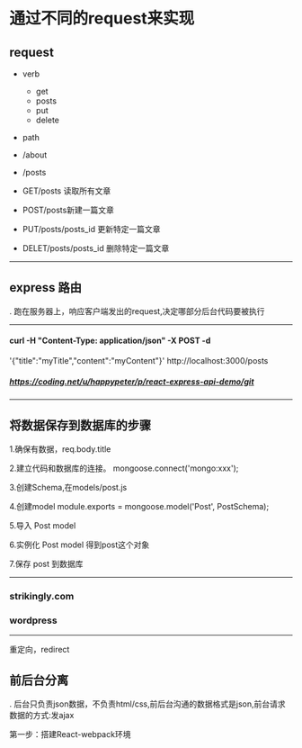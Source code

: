 # 通过不同的request来实现

## request

- verb

  - get
  - posts
  - put
  - delete

- path

 - /about
 - /posts


- GET/posts 读取所有文章

- POST/posts新建一篇文章

- PUT/posts/posts_id 更新特定一篇文章

- DELET/posts/posts_id 删除特定一篇文章

---

## express 路由
. 跑在服务器上，响应客户端发出的request,决定哪部分后台代码要被执行

---

####    curl -H "Content-Type: application/json" -X POST -d
'{"title":"myTitle","content":"myContent"}' http://localhost:3000/posts

#####  https://coding.net/u/happypeter/p/react-express-api-demo/git

---
## 将数据保存到数据库的步骤

1.确保有数据，req.body.title

2.建立代码和数据库的连接。
  mongoose.connect('mongo:xxx');

3.创建Schema,在models/post.js

4.创建model module.exports = mongoose.model('Post', PostSchema);

5.导入 Post model

6.实例化 Post model 得到post这个对象

7.保存 post 到数据库

---

### strikingly.com
### wordpress
---
重定向，redirect

## 前后台分离

. 后台只负责json数据，不负责html/css,前后台沟通的数据格式是json,前台请求数据的方式:发ajax

第一步：搭建React-webpack环境
